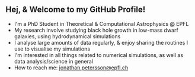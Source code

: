 ## Hej, & Welcome to my GitHub Profile!
- I'm a PhD Student in Theoretical & Computational Astrophysics @ EPFL
- My research involve studying black hole growth in low-mass dwarf galaxies, using hydrodynamical simulations
- I analyse large amounts of data regularly, & enjoy sharing the routines I use to visualise my simulations
- I'm interested in all things related to numerical simulations, as well as data analysis/science in general
- How to reach me: jonathan.petersson@epfl.ch
